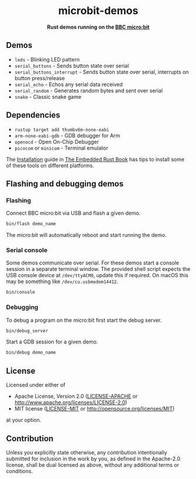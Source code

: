 <div align="center">
  <h1>microbit-demos</h1>
  <p>
    <strong>
      Rust demos running on the <a href="https://microbit.org/">BBC micro:bit</a>
    </strong>
  </p>
</div>

## Demos

- `leds` - Blinking LED pattern
- `serial_buttons` - Sends button state over serial
- `serial_buttons_interrupt` - Sends button state over serial, interrupts on button press/release
- `serial_echo` - Echos any serial data received
- `serial_random` - Generates random bytes and sent over serial
- `snake` - Classic snake game

## Dependencies

- `rustup target add thumbv6m-none-eabi`
- `arm-none-eabi-gdb` - GDB debugger for Arm
- `openocd` - Open On-Chip Debugger
- `picocom` or `minicom` - Terminal emulator

The [Installation](https://rust-embedded.github.io/book/intro/install.html)
guide in [The Embedded Rust Book](https://rust-embedded.github.io/book/intro/index.html)
has tips to install some of these tools on different platforms.

## Flashing and debugging demos

### Flashing

Connect BBC micro:bit via USB and flash a given demo.

```sh
bin/flash demo_name
```

The micro:bit will automatically reboot and start running the demo.

### Serial console

Some demos communicate over serial. For these demos start a console session in a
separate terminal window. The provided shell script expects the USB console
device at `/dev/ttyACM0`, update this if required. On macOS this may be something like `/dev/cu.usbmodem14412`.

```sh
bin/console
```

### Debugging

To debug a program on the micro:bit first start the debug server.

```sh
bin/debug_server
```

Start a GDB session for a given demo.

```sh
bin/debug demo_name
```

## License

Licensed under either of

- Apache License, Version 2.0
  ([LICENSE-APACHE](LICENSE-APACHE) or http://www.apache.org/licenses/LICENSE-2.0)
- MIT license
  ([LICENSE-MIT](LICENSE-MIT) or http://opensource.org/licenses/MIT)

at your option.

## Contribution

Unless you explicitly state otherwise, any contribution intentionally submitted
for inclusion in the work by you, as defined in the Apache-2.0 license, shall be
dual licensed as above, without any additional terms or conditions.
